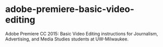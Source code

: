 # adobe-premiere-basic-video-editing
Adobe Premiere CC 2015: Basic Video Editing instructions for Journalism, Advertising, and Media Studies students at UW-Milwaukee.
